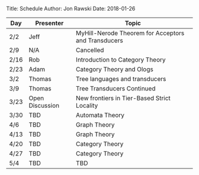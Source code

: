 ﻿Title: Schedule
Author: Jon Rawski
Date: 2018-01-26


| Day   | Presenter          | Topic                                                  |
|-------|--------------------|--------------------------------------------------------|
| 2/2  | Jeff                | MyHill-Nerode Theorem for Acceptors and Transducers    |
| 2/9  | N/A                 | Cancelled                                              |
| 2/16 | Rob                 | Introduction to Category Theory                        |
| 2/23 | Adam                | Category Theory and Ologs                              |
| 3/2  | Thomas              | Tree languages and transducers                         | 
| 3/9  | Thomas              | Tree Transducers Continued                             |
| 3/23 | Open Discussion     | New frontiers in Tier-Based Strict Locality            |
| 3/30 | TBD                 | Automata Theory                                        |
| 4/6  | TBD                 | Graph Theory                                           |
| 4/13 | TBD                 | Graph Theory                                           |
| 4/20 | TBD                 | Category Theory                                        |
| 4/27 | TBD                 | Category Theory                                        |
| 5/4  | TBD                 | TBD                                                    |